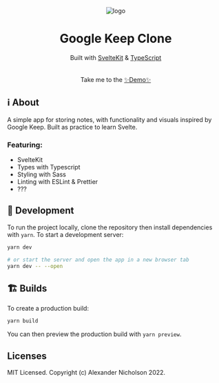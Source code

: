 <div align="center">
  <img src="https://user-images.githubusercontent.com/39721828/158516489-4637256a-35b7-4f3a-9474-3d2fd38776e1.png" alt="logo"/>

<h1><b>Google Keep Clone</b></h1>
  Built with <a href="https://kit.svelte.dev/">SvelteKit</a> & <a href="https://www.typescriptlang.org/">TypeScript</a>
  <br/>  <br/><br/>
  Take me to the <a href="https://alexn400.github.io/svelte-keep-clone/">✨Demo✨</a>
</div>



## ℹ About
A simple app for storing notes, with functionality and visuals inspired by Google Keep. Built as practice to learn Svelte.

### Featuring:
 - SvelteKit
 - Types with Typescript
 - Styling with Sass
 - Linting with ESLint & Prettier
 - ???

## 🔧 Development

To run the project locally, clone the repository then install dependencies with `yarn`. To start a development server:

```bash
yarn dev

# or start the server and open the app in a new browser tab
yarn dev -- --open
```

## 🏗 Builds

To create a production build:

```bash
yarn build
```

You can then preview the production build with `yarn preview`.

## Licenses
MIT Licensed. Copyright (c) Alexander Nicholson 2022.
